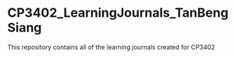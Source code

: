# CP3402_LearningJournals_TanBengSiang

This repository contains all of the learning journals created for CP3402

